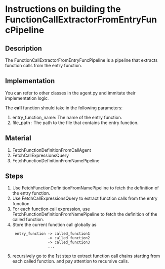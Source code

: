 # Instructions on building the FunctionCallExtractorFromEntryFuncPipeline

## Description

The FunctionCallExtractorFromEntryFuncPipeline is a pipeline that extracts function calls from the entry function.

## Implementation

You can refer to other classes in the agent.py and immitate their implementation logic.

The __call__ function should take in the following parameters:

1. entry_function_name: The name of the entry function.
2. file_path : The path to the file that contains the entry function.

## Material

1. FetchFunctionDefinitionFromCallAgent
2. FetchCallExpressionsQuery
3. FetchFunctionDefinitionFromNamePipeline

## Steps

1. Use FetchFunctionDefinitionFromNamePipeline to fetch the definition of the entry function.
2. Use FetchCallExpressionsQuery to extract function calls from the entry function.
3. For each function call expression, use FetchFunctionDefinitionFromNamePipeline to fetch the definition of the called function.
4. Store the current function call globally as 
   ```
    entry_function -> called_function1
                   -> called_function2
                   -> called_function3
                   ...
   ```
6. recursively go to the 1st step to extract function call chains starting from each called function. and pay attention to recursive calls.
